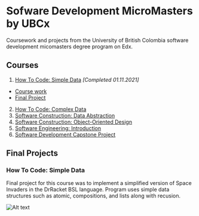 # Sofware Development MicroMasters by UBCx
Coursework and projects from the University of British Colombia software development micomasters degree program on Edx.

## Courses

1. [How To Code: Simple Data](https://www.edx.org/course/how-to-code-simple-data) *[Completed 01.11.2021]*
  - [Course work](https://github.com/nicholasjhana/software-development/tree/main/1-how-to-code-simple-data)
  - [Final Project](https://github.com/nicholasjhana/software-development/tree/main/1-how-to-code-simple-data/final-project)
2. [How To Code: Complex Data](https://www.edx.org/course/how-to-code-complex-data)
3. [Software Construction: Data Abstraction](https://www.edx.org/course/software-construction-data-abstraction)
4. [Software Construction: Object-Oriented Design](https://www.edx.org/course/software-construction-object-oriented-design)
5. [Software Engineering: Introduction](https://www.edx.org/course/software-engineering-introduction)
6. [Software Development Capstone Project](https://www.edx.org/course/software-development-capstone-project)


## Final Projects

### How To Code: Simple Data
Final project for this course was to implement a simplified version of Space Invaders in the DrRacket BSL language. Program uses simple data structures such as atomic, compositions, and lists along with recusion.

![Alt text](/nicholasjhana/software-development/blob/main/1-how-to-code-simple-data/final-project/img/invaders-1.png?raw=true)
